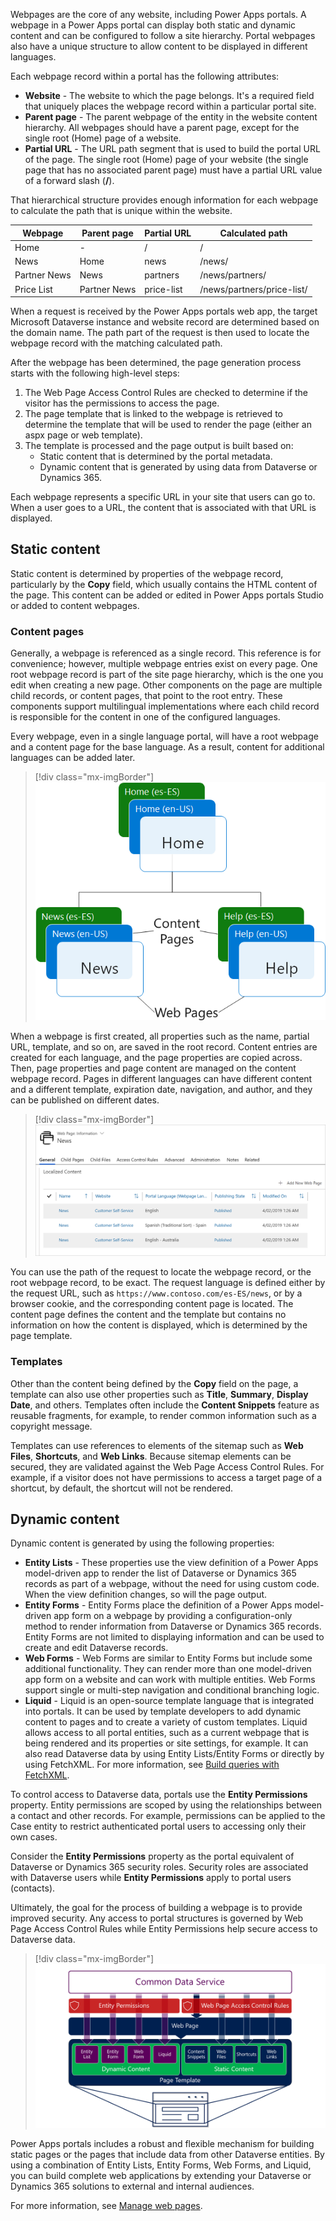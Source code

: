Webpages are the core of any website, including Power Apps portals. A webpage in a Power Apps portal can display both static and dynamic content and can be configured to follow a site hierarchy. Portal webpages also have a unique structure to allow content to be displayed in different languages.

Each webpage record within a portal has the following attributes:

- **Website** - The website to which the page belongs. It's a required field that uniquely places the webpage record within a particular portal site. 
- **Parent page** - The parent webpage of the entity in the website content hierarchy. All webpages should have a parent page, except for the single root (Home) page of a website.
- **Partial URL** - The URL path segment that is used to build the portal URL of the page. The single root (Home) page of your website (the single page that has no associated parent page) must have a partial URL value of a forward slash (**/**).

That hierarchical structure provides enough information for each webpage to calculate the path that is unique within the website.

| Webpage      | Parent page  | Partial URL | Calculated path            |
| ------------ | ------------ | ----------- | -------------------------- |
| Home         | -            | /           | /                          |
| News         | Home         | news        | /news/                     |
| Partner News | News         | partners    | /news/partners/            |
| Price List   | Partner News | price-list  | /news/partners/price-list/ |

When a request is received by the Power Apps portals web app, the target Microsoft Dataverse instance and website record are determined based on the domain name. The path part of the request is then used to locate the webpage record with the matching calculated path.

After the webpage has been determined, the page generation process starts with the following high-level steps:

1. The Web Page Access Control Rules are checked to determine if the visitor has the permissions to access the page.
1. The page template that is linked to the webpage is retrieved to determine the template that will be used to render the page (either an aspx page or web template).
1. The template is processed and the page output is built based on:
   	- Static content that is determined by the portal metadata. 
   	- Dynamic content that is generated by using data from Dataverse or Dynamics 365. 

Each webpage represents a specific URL in your site that users can go to. When a user goes to a URL, the content that is associated with that URL is displayed. 

## Static content

Static content is determined by properties of the webpage record, particularly by the **Copy** field, which usually contains the HTML content of the page. This content can be added or edited in Power Apps portals Studio or added to content webpages. 

### Content pages

Generally, a webpage is referenced as a single record. This reference is for convenience; however, multiple webpage entries exist on every page. One root webpage record is part of the site page hierarchy, which is the one you edit when creating a new page. Other components on the page are multiple child records, or content pages, that point to the root entry. These components support multilingual implementations where each child record is responsible for the content in one of the configured languages. 

Every webpage, even in a single language portal, will have a root webpage and a content page for the base language. As a result, content for additional languages can be added later.

> [!div class="mx-imgBorder"]
> [![Content and web pages](../media/3-content-pages-c.png)](../media/3-content-pages-c.png#lightbox)

When a webpage is first created, all properties such as the name, partial URL, template, and so on, are saved in the root record. Content entries are created for each language, and the page properties are copied across. Then, page properties and page content are managed on the content webpage record. Pages in different languages can have different content and a different template, expiration date, navigation, and author, and they can be published on different dates.

> [!div class="mx-imgBorder"]
> [![Content pages](../media/3-child-pages-ss.png)](../media/3-child-pages-ss.png#lightbox)

You can use the path of the request to locate the webpage record, or the root webpage record, to be exact. The request language is defined either by the request URL, such as `https://www.contoso.com/es-ES/news`, or by a browser cookie, and the corresponding content page is located. The content page defines the content and the template but contains no information on how the content is displayed, which is determined by the page template.

### Templates

Other than the content being defined by the **Copy** field on the page, a template can also use other properties such as **Title**, **Summary**, **Display Date**, and others. Templates often include the **Content Snippets** feature as reusable fragments, for example, to render common information such as a copyright message. 

Templates can use references to elements of the sitemap such as **Web Files**, **Shortcuts**, and **Web Links**. Because sitemap elements can be secured, they are validated against the Web Page Access Control Rules. For example, if a visitor does not have permissions to access a target page of a shortcut, by default, the shortcut will not be rendered.

## Dynamic content

Dynamic content is generated by using the following properties:

- **Entity Lists** - These properties use the view definition of a Power Apps model-driven app to render the list of Dataverse or Dynamics 365 records as part of a webpage, without the need for using custom code. When the view definition changes, so will the page output. 
- **Entity Forms** - Entity Forms place the definition of a Power Apps model-driven app form on a webpage by providing a configuration-only method to render information from Dataverse or Dynamics 365 records. Entity Forms are not limited to displaying information and can be used to create and edit Dataverse records.
- **Web Forms** - Web Forms are similar to Entity Forms but include some additional functionality. They can render more than one model-driven app form on a website and can work with multiple entities. Web Forms support single or multi-step navigation and conditional branching logic.
- **Liquid** - Liquid is an open-source template language that is integrated into portals. It can be used by template developers to add dynamic content to pages and to create a variety of custom templates. Liquid allows access to all portal entities, such as a current webpage that is being rendered and its properties or site settings, for example. It can also read Dataverse data by using Entity Lists/Entity Forms or directly by using FetchXML. For more information, see [Build queries with FetchXML](https://docs.microsoft.com/dynamics365/customer-engagement/developer/org-service/build-queries-fetchxml/?azure-portal=true).

To control access to Dataverse data, portals use the **Entity Permissions** property. Entity permissions are scoped by using the relationships between a contact and other records. For example, permissions can be applied to the Case entity to restrict authenticated portal users to accessing only their own cases. 

Consider the **Entity Permissions** property as the portal equivalent of Dataverse or Dynamics 365 security roles. Security roles are associated with Dataverse users while **Entity Permissions** apply to portal users (contacts).

Ultimately, the goal for the process of building a webpage is to provide improved security. Any access to portal structures is governed by Web Page Access Control Rules while Entity Permissions help secure access to Dataverse data.

> [!div class="mx-imgBorder"]
> [![How portal pages are built](../media/3-pages-built-c.png)](../media/3-pages-built-c.png#lightbox)

Power Apps portals includes a robust and flexible mechanism for building static pages or the pages that include data from other Dataverse entities. By using a combination of Entity Lists, Entity Forms, Web Forms, and Liquid, you can build complete web applications by extending your Dataverse or Dynamics 365 solutions to external and internal audiences.

For more information, see [Manage web pages](https://docs.microsoft.com/powerapps/maker/portals/configure/web-page/?azure-portal=true).

